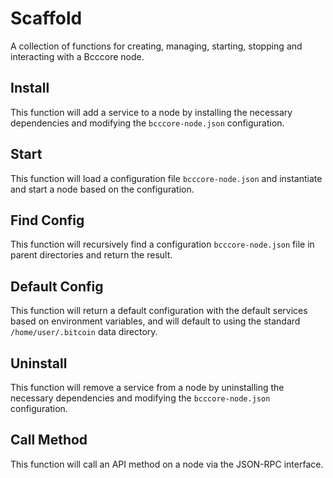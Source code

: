 # Scaffold
A collection of functions for creating, managing, starting, stopping and interacting with a Bcccore node.

## Install
This function will add a service to a node by installing the necessary dependencies and modifying the `bcccore-node.json` configuration.

## Start
This function will load a configuration file `bcccore-node.json` and instantiate and start a node based on the configuration.

## Find Config
This function will recursively find a configuration `bcccore-node.json` file in parent directories and return the result.

## Default Config
This function will return a default configuration with the default services based on environment variables, and will default to using the standard `/home/user/.bitcoin` data directory.

## Uninstall
This function will remove a service from a node by uninstalling the necessary dependencies and modifying the `bcccore-node.json` configuration.

## Call Method
This function will call an API method on a node via the JSON-RPC interface.
